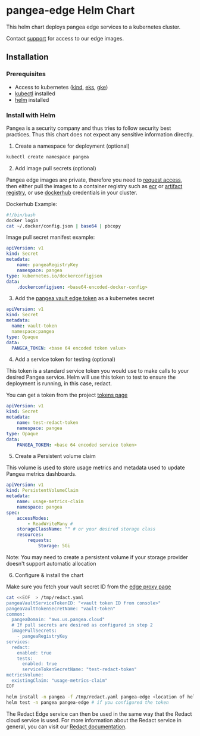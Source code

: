 # pangea-edge Helm Chart

This helm chart deploys pangea edge services to a kubernetes cluster.

Contact [support](mailto:support@pangea.cloud) for access to our edge images.

## Installation

### Prerequisites

-   Access to kubernetes ([kind](https://kind.sigs.k8s.io/), [eks](https://aws.amazon.com/eks/), [gke](https://cloud.google.com/kubernetes-engine?hl=en))
-   [kubectl](https://kubernetes.io/docs/reference/kubectl/) installed
-   [helm](https://helm.sh/) installed

### Install with Helm

Pangea is a security company and thus tries to follow security best practices. Thus this chart does not expect any sensitive
information directly.

1. Create a namespace for deployment (optional)

```bash
kubectl create namespace pangea
```

2. Add image pull secrets (optional)

Pangea edge images are private, therefore you need to [request access](mailto:michael.combs@pangea.cloud), then
either pull the images to a container registry such as [ecr](https://aws.amazon.com/ecr/) or [artifact registry](https://cloud.google.com/artifact-registry), or
use [dockerhub](https://hub.docker.com/) credentials in your cluster.

Dockerhub Example:

```bash
#!/bin/bash
docker login
cat ~/.docker/config.json | base64 | pbcopy
```

Image pull secret manifest example:

```yaml
apiVersion: v1
kind: Secret
metadata:
    name: pangeaRegistryKey
    namespace: pangea
type: kubernetes.io/dockerconfigjson
data:
    .dockerconfigjson: <base64-encoded-docker-config>
```

3. Add the [pangea vault edge token](https://console.pangea.cloud/service/redact/proxy) as a kubernetes secret

```yaml
apiVersion: v1
kind: Secret
metadata:
  name: vault-token
  namespace:pangea
type: Opaque
data:
  PANGEA_TOKEN: <base 64 encoded token value>
```

4. Add a service token for testing (optional)

This token is a standard service token you would use to make calls to your desired Pangea service.
Helm will use this token to test to ensure the deployment is running, in this case, redact.

You can get a token from the project [tokens page](https://console.pangea.cloud/project/tokens)

```yaml
apiVersion: v1
kind: Secret
metadata:
    name: test-redact-token
    namespace: pangea
type: Opaque
data:
    PANGEA_TOKEN: <base 64 encoded service token>
```

5. Create a Persistent volume claim

This volume is used to store usage metrics and metadata used to update Pangea metrics dashboards.

```yaml
apiVersion: v1
kind: PersistentVolumeClaim
metadata:
    name: usage-metrics-claim
    namespace: pangea
spec:
    accessModes:
        - ReadWriteMany #
    storageClassName: "" # or your desired storage class
    resources:
        requests:
            Storage: 5Gi
```

Note: You may need to create a persistent volume if your storage provider doesn't support automatic allocation

6. Configure & install the chart

Make sure you fetch your vault secret ID from the [edge proxy page](https://console.pangea.cloud/service/redact/proxy)

```bash
cat <<EOF  > /tmp/redact.yaml
pangeaVaultServiceTokenID: "<vault token ID from console>"
pangeaVaultTokenSecretName: "vault-token"
common:
  pangeaDomain: "aws.us.pangea.cloud"
  # If pull secrets are desired as configured in step 2
  imagePullSecrets:
    - pangeaRegistryKey
services:
  redact:
    enabled: true
    tests:
      enabled: true
      serviceTokenSecretName: "test-redact-token"
metricsVolume:
  existingClaim: "usage-metrics-claim"
EOF

helm install -n pangea -f /tmp/redact.yaml pangea-edge <location of helm chart>
helm test -n pangea pangea-edge # if you configured the token
```

The Redact Edge service can then be used in the same way that the Redact cloud service is used. For more information about the Redact service in general, you can visit our [Redact documentation](https://pangea.cloud/docs/redact/).

